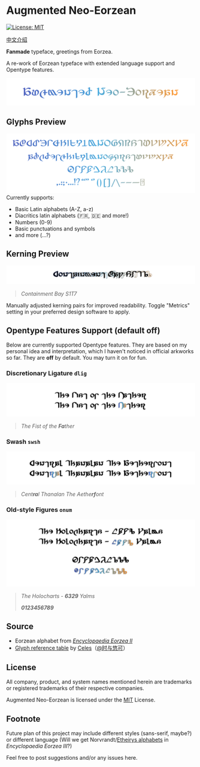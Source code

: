 # Augmented Neo-Eorzean
[![License: MIT](https://img.shields.io/badge/License-MIT-yellow.svg)](https://opensource.org/licenses/MIT)

[中文介绍](README_CN.md)

**Fanmade** typeface, greetings from Eorzea.

A re-work of Eorzean typeface with extended language support and Opentype features.

![Title](preview/Title.svg)

## Glyphs Preview

![Alphabets](preview/Glyphs.svg)
Currently supports:
- Basic Latin alphabets (A-Z, a-z)
- Diacritics latin alphabets (🇫🇷, 🇩🇪 and more!)
- Numbers (0-9)
- Basic punctuations and symbols
- and more (…?)

## Kerning Preview

![Kerning](preview/Kerning.svg)
> _Containment Bay S1T7_

Manually adjusted kerning pairs for improved readability. Toggle "Metrics" setting in your preferred design software to apply.

## Opentype Features Support (default off)

Below are currently supported Opentype features. They are based on my personal idea and interpretation, which I haven't noticed in official arkworks so far. They are **off** by default. You may turn it on for fun.

### Discretionary Ligature `dlig`

![dlig](preview/Ligature.svg)
> _The Fist of the **Fa**ther_

### Swash `swsh`

![swsh](preview/Swash.svg)
> _Cent**ra**l Thanalan The Aethe**rf**ont_

### Old-style Figures `onum`

![onum](preview/OSF.svg)
> _The Holocharts - **6329** Yalms_
>
> _**0123456789**_

## Source

- Eorzean alphabet from [_Encyclopaedia Eorzea II_](https://sqex.to/giPAn)
- [Glyph reference table](https://weibo.com/3506214112/NkPbor2Iz) by [Celes](https://club.huijiwiki.com/wiki/%E7%89%B9%E6%AE%8A:%E9%A9%BE%E9%A9%B6%E5%AE%A4#/user/45979/main)（[@时与悠可](https://weibo.com/u/3506214112)）

## License

All company, product, and system names mentioned herein are trademarks or registered trademarks of their respective companies.

Augmented Neo-Eorzean is licensed under the [MIT](LICENSE) License.

## Footnote
Future plan of this project may include different styles (sans-serif, maybe?) or different language (Will we get Norvrandt/[Etheirys alphabets](https://github.com/karaipsum/Postulated-Proto-Alphabet) in _Encyclopaedia Eorzea III_?)

Feel free to post suggestions and/or any issues here.